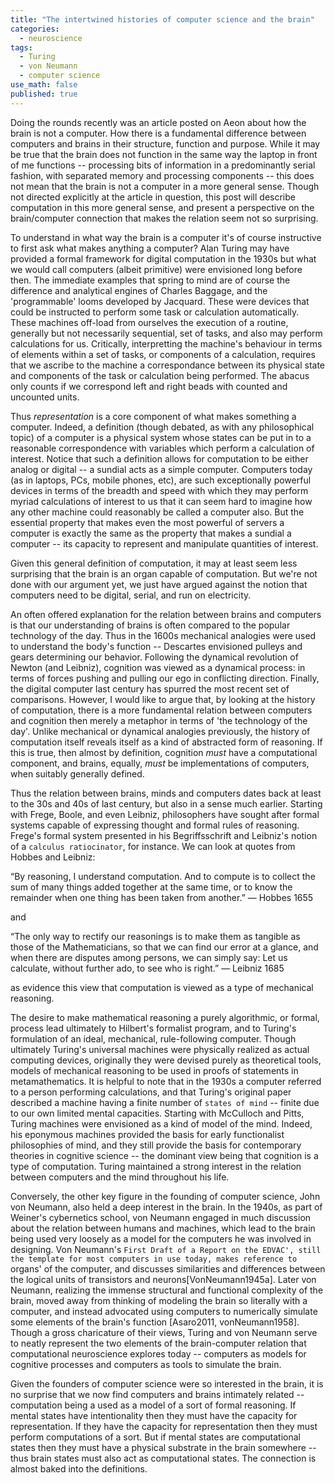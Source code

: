 ```yaml
---
title: "The intertwined histories of computer science and the brain"
categories:
  - neuroscience
tags:
  - Turing
  - von Neumann
  - computer science
use_math: false
published: true
---
```


Doing the rounds recently was an article posted on Aeon about how the brain is not a computer. How there is a fundamental difference between computers and brains in their structure, function and purpose. While it may be true that the brain does not function in the same way the laptop in front of me functions -- processing bits of information in a predominantly serial fashion, with separated memory and processing components -- this does not mean that the brain is not a computer in a more general sense. Though not directed explicitly at the article in question, this post will describe computation in this more general sense, and present a perspective on the brain/computer connection that makes the relation seem not so surprising. 

To understand in what way the brain is a computer it's of course instructive to first ask what makes anything a computer? Alan Turing may have provided a formal framework for digital computation in the 1930s but what we would call computers (albeit primitive) were envisioned long before then. The immediate examples that spring to mind are of course the difference and analytical engines of Charles Baggage, and the 'programmable' looms developed by Jacquard. These were devices that could be instructed to perform some task or calculation automatically. These machines off-load from ourselves the execution of a routine, generally but not necessarily sequential, set of tasks, and also may perform calculations for us. Critically, interpretting the machine's behaviour in terms of elements within a set of tasks, or components of a calculation, requires that we ascribe to the machine a correspondance between its physical state and components of the task or calculation being performed. The abacus only counts if we correspond left and right beads with counted and uncounted units. 

Thus _representation_ is a core component of what makes something a computer. Indeed, a definition (though debated, as with any philosophical topic) of a computer is a physical system whose states can be put in to a reasonable correspondence with variables which perform a calculation of interest. Notice that such a definition allows for computation to be either analog or digital -- a sundial acts as a simple computer. Computers today (as in laptops, PCs, mobile phones, etc), are such exceptionally powerful devices in terms of the breadth and speed with which they may perform myriad calculations of interest to us that it can seem hard to imagine how any other machine could reasonably be called a computer also. But the essential property that makes even the most powerful of servers a computer is exactly the same as the property that makes a sundial a computer -- its capacity to represent and manipulate quantities of interest.

Given this general definition of computation, it may at least seem less surprising that the brain is an organ capable of computation. But we're not done with our argument yet, we just have argued against the notion that computers need to be digital, serial, and run on electricity. 

An often offered explanation for the relation between brains and computers is that our understanding of brains is often compared to the popular technology of the day. Thus in the 1600s mechanical analogies were used to understand the body's function -- Descartes envisioned pulleys and gears determining our behavior. Following the dynamical revolution of Newton (and Leibniz), cognition was viewed as a dynamical process: in terms of forces pushing and pulling our ego in conflicting direction. Finally, the digital computer last century has spurred the most recent set of comparisons. However, I would like to argue that, by looking at the history of computation, there is a more fundamental relation between computers and cognition then merely a metaphor in terms of 'the technology of the day'. Unlike mechanical or dynamical analogies previously, the history of computation itself reveals itself as a kind of abstracted form of reasoning. If this is true, then almost by definition, cognition _must_ have a computational component, and brains, equally, _must_ be implementations of computers, when suitably generally defined.

Thus the relation between brains, minds and computers dates back at least to the 30s and 40s of last century, but also in a sense much earlier. Starting with Frege, Boole, and even Leibniz, philosophers have sought after formal systems capable of expressing thought and formal rules of reasoning. Frege's formal system presented in his Begriffsschrift and Leibniz's notion of a `calculus ratiocinator`, for instance. We can look at quotes from Hobbes and Leibniz:

“By reasoning, I understand computation. And to compute is to collect the sum of many things added together at the same time, or to know the remainder when one thing has been taken from another.” — Hobbes 1655

and

“The only way to rectify our reasonings is to make them as tangible as those of the Mathematicians, so that we can find our error at a glance, and when there are disputes among persons, we can simply say: Let us calculate, without further ado, to see who is right.” — Leibniz 1685

as evidence this view that computation is viewed as a type of mechanical reasoning. 

The desire to make mathematical reasoning a purely algorithmic, or formal, process lead ultimately to Hilbert's formalist program, and to Turing's formulation of an ideal, mechanical, rule-following computer. Though ultimately Turing's universal machines were physically realized as actual computing devices, originally they were devised purely as theoretical tools, models of mechanical reasoning to be used in proofs of statements in metamathematics. It is helpful to note that in the 1930s a computer referred to a person performing calculations, and that Turing's original paper described a machine having a finite number of `states of mind` -- finite due to our own limited mental capacities. Starting with McCulloch and Pitts, Turing machines were envisioned as a kind of model of the mind. Indeed, his eponymous machines provided the basis for early functionalist philosophies of mind, and they still provide the basis for contemporary theories in cognitive science -- the dominant view being that cognition is a type of computation. Turing maintained a strong interest in the relation between computers and the mind throughout his life.

Conversely, the other key figure in the founding of computer science, John von Neumann, also held a deep interest in the brain. In the 1940s, as part of Weiner's cybernetics school, von Neumann engaged in much discussion about the relation between humans and machines, which lead to the brain being used very loosely as a model for the computers he was involved in designing. Von Neumann's `First Draft of a Report on the EDVAC', still the template for most computers in use today, makes reference to `organs' of the computer, and discusses similarities and differences between the logical units of transistors and neurons[VonNeumann1945a]. Later von Neumann, realizing the immense structural and functional complexity of the brain, moved away from thinking of modeling the brain so literally with a computer, and instead advocated using computers to numerically simulate some elements of the brain's function [Asaro2011, vonNeumann1958]. Though a gross charicature of their views, Turing and von Neumann serve to neatly represent the two elements of the brain-computer relation that computational neuroscience explores today -- computers as models for cognitive processes and computers as tools to simulate the brain. 

Given the founders of computer science were so interested in the brain, it is no surprise that we now find computers and brains intimately related -- computation being a used as a model of a sort of formal reasoning. If mental states have intentionality then they must have the capacity for representation. If they have the capacity for representation then they must perform computations of a sort. But if mental states are computational states then they must have a physical substrate in the brain somewhere -- thus brain states must also act as computational states. The connection is almost baked into the definitions. 


